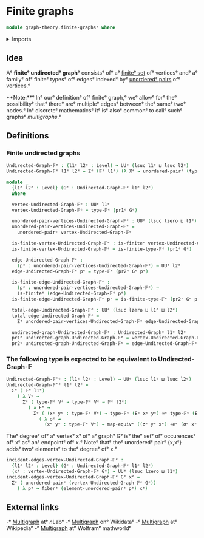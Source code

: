 # Finite graphs

```agda
module graph-theory.finite-graphsᵉ where
```

<details><summary>Imports</summary>

```agda
open import foundation.dependent-pair-typesᵉ
open import foundation.equivalencesᵉ
open import foundation.fibers-of-mapsᵉ
open import foundation.function-typesᵉ
open import foundation.homotopiesᵉ
open import foundation.universe-levelsᵉ
open import foundation.unordered-pairsᵉ

open import graph-theory.undirected-graphsᵉ

open import univalent-combinatorics.finite-typesᵉ
```

</details>

## Idea

Aᵉ **finiteᵉ undirectedᵉ graph**ᵉ consistsᵉ ofᵉ aᵉ
[finiteᵉ set](univalent-combinatorics.finite-types.mdᵉ) ofᵉ verticesᵉ andᵉ aᵉ familyᵉ
ofᵉ finiteᵉ typesᵉ ofᵉ edgesᵉ indexedᵉ byᵉ
[unorderedᵉ pairs](foundation.unordered-pairs.mdᵉ) ofᵉ vertices.ᵉ

**Note:**ᵉ Inᵉ ourᵉ definitionᵉ ofᵉ finiteᵉ graph,ᵉ weᵉ allowᵉ forᵉ theᵉ possibilityᵉ thatᵉ
thereᵉ areᵉ multipleᵉ edgesᵉ betweenᵉ theᵉ sameᵉ twoᵉ nodes.ᵉ Inᵉ discreteᵉ mathematicsᵉ itᵉ
isᵉ alsoᵉ commonᵉ to callᵉ suchᵉ graphsᵉ _multigraphs_.ᵉ

## Definitions

### Finite undirected graphs

```agda
Undirected-Graph-𝔽ᵉ : (l1ᵉ l2ᵉ : Level) → UUᵉ (lsuc l1ᵉ ⊔ lsuc l2ᵉ)
Undirected-Graph-𝔽ᵉ l1ᵉ l2ᵉ = Σᵉ (𝔽ᵉ l1ᵉ) (λ Xᵉ → unordered-pairᵉ (type-𝔽ᵉ Xᵉ) → 𝔽ᵉ l2ᵉ)

module _
  {l1ᵉ l2ᵉ : Level} (Gᵉ : Undirected-Graph-𝔽ᵉ l1ᵉ l2ᵉ)
  where

  vertex-Undirected-Graph-𝔽ᵉ : UUᵉ l1ᵉ
  vertex-Undirected-Graph-𝔽ᵉ = type-𝔽ᵉ (pr1ᵉ Gᵉ)

  unordered-pair-vertices-Undirected-Graph-𝔽ᵉ : UUᵉ (lsuc lzero ⊔ l1ᵉ)
  unordered-pair-vertices-Undirected-Graph-𝔽ᵉ =
    unordered-pairᵉ vertex-Undirected-Graph-𝔽ᵉ

  is-finite-vertex-Undirected-Graph-𝔽ᵉ : is-finiteᵉ vertex-Undirected-Graph-𝔽ᵉ
  is-finite-vertex-Undirected-Graph-𝔽ᵉ = is-finite-type-𝔽ᵉ (pr1ᵉ Gᵉ)

  edge-Undirected-Graph-𝔽ᵉ :
    (pᵉ : unordered-pair-vertices-Undirected-Graph-𝔽ᵉ) → UUᵉ l2ᵉ
  edge-Undirected-Graph-𝔽ᵉ pᵉ = type-𝔽ᵉ (pr2ᵉ Gᵉ pᵉ)

  is-finite-edge-Undirected-Graph-𝔽ᵉ :
    (pᵉ : unordered-pair-vertices-Undirected-Graph-𝔽ᵉ) →
    is-finiteᵉ (edge-Undirected-Graph-𝔽ᵉ pᵉ)
  is-finite-edge-Undirected-Graph-𝔽ᵉ pᵉ = is-finite-type-𝔽ᵉ (pr2ᵉ Gᵉ pᵉ)

  total-edge-Undirected-Graph-𝔽ᵉ : UUᵉ (lsuc lzero ⊔ l1ᵉ ⊔ l2ᵉ)
  total-edge-Undirected-Graph-𝔽ᵉ =
    Σᵉ unordered-pair-vertices-Undirected-Graph-𝔽ᵉ edge-Undirected-Graph-𝔽ᵉ

  undirected-graph-Undirected-Graph-𝔽ᵉ : Undirected-Graphᵉ l1ᵉ l2ᵉ
  pr1ᵉ undirected-graph-Undirected-Graph-𝔽ᵉ = vertex-Undirected-Graph-𝔽ᵉ
  pr2ᵉ undirected-graph-Undirected-Graph-𝔽ᵉ = edge-Undirected-Graph-𝔽ᵉ
```

### The following type is expected to be equivalent to Undirected-Graph-𝔽

```agda
Undirected-Graph-𝔽'ᵉ : (l1ᵉ l2ᵉ : Level) → UUᵉ (lsuc l1ᵉ ⊔ lsuc l2ᵉ)
Undirected-Graph-𝔽'ᵉ l1ᵉ l2ᵉ =
  Σᵉ ( 𝔽ᵉ l1ᵉ)
    ( λ Vᵉ →
      Σᵉ ( type-𝔽ᵉ Vᵉ → type-𝔽ᵉ Vᵉ → 𝔽ᵉ l2ᵉ)
        ( λ Eᵉ →
          Σᵉ ( (xᵉ yᵉ : type-𝔽ᵉ Vᵉ) → type-𝔽ᵉ (Eᵉ xᵉ yᵉ) ≃ᵉ type-𝔽ᵉ (Eᵉ yᵉ xᵉ))
            ( λ σᵉ →
              (xᵉ yᵉ : type-𝔽ᵉ Vᵉ) → map-equivᵉ ((σᵉ yᵉ xᵉ) ∘eᵉ (σᵉ xᵉ yᵉ)) ~ᵉ idᵉ)))
```

Theᵉ degreeᵉ ofᵉ aᵉ vertexᵉ xᵉ ofᵉ aᵉ graphᵉ Gᵉ isᵉ theᵉ setᵉ ofᵉ occurencesᵉ ofᵉ xᵉ asᵉ anᵉ
endpointᵉ ofᵉ x.ᵉ Noteᵉ thatᵉ theᵉ unorderedᵉ pairᵉ {x,xᵉ} addsᵉ twoᵉ elementsᵉ to theᵉ
degreeᵉ ofᵉ x.ᵉ

```agda
incident-edges-vertex-Undirected-Graph-𝔽ᵉ :
  {l1ᵉ l2ᵉ : Level} (Gᵉ : Undirected-Graph-𝔽ᵉ l1ᵉ l2ᵉ)
  (xᵉ : vertex-Undirected-Graph-𝔽ᵉ Gᵉ) → UUᵉ (lsuc lzero ⊔ l1ᵉ)
incident-edges-vertex-Undirected-Graph-𝔽ᵉ Gᵉ xᵉ =
  Σᵉ ( unordered-pairᵉ (vertex-Undirected-Graph-𝔽ᵉ Gᵉ))
    ( λ pᵉ → fiberᵉ (element-unordered-pairᵉ pᵉ) xᵉ)
```

## External links

-ᵉ [Multigraph](https://ncatlab.org/nlab/show/multigraphᵉ) atᵉ $n$Labᵉ
-ᵉ [Multigraph](https://www.wikidata.org/entity/Q2642629ᵉ) onᵉ Wikidataᵉ
-ᵉ [Multigraph](https://en.wikipedia.org/wiki/Multigraphᵉ) atᵉ Wikipediaᵉ
-ᵉ [Multigraph](https://mathworld.wolfram.com/Multigraph.htmlᵉ) atᵉ Wolframᵉ
  mathworldᵉ